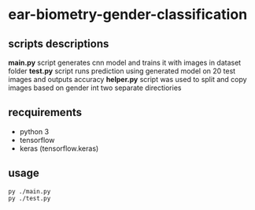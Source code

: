 
# ear-biometry-gender-classification

## scripts descriptions
**main.py** script generates cnn model and trains it with images in dataset folder
**test.py** script runs prediction using generated model on 20 test images and outputs accuracy
**helper.py** script was used to split and copy images based on gender int two separate directiories

## recquirements
- python 3
- tensorflow
- keras (tensorflow.keras)

## usage
```console
py ./main.py
py ./test.py
```
